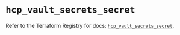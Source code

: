 # `hcp_vault_secrets_secret`

Refer to the Terraform Registry for docs: [`hcp_vault_secrets_secret`](https://registry.terraform.io/providers/hashicorp/hcp/0.108.0/docs/resources/vault_secrets_secret).
